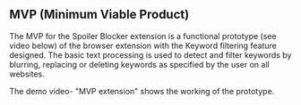 ## MVP (Minimum Viable Product)
The MVP for the Spoiler Blocker extension is a functional prototype (see video below) of the browser extension with the Keyword filtering feature designed. 
The basic text processing is used to detect and filter keywords by blurring, replacing or deleting keywords as specified by the user on all websites.

The demo video- "MVP extension" shows the working of the prototype.
